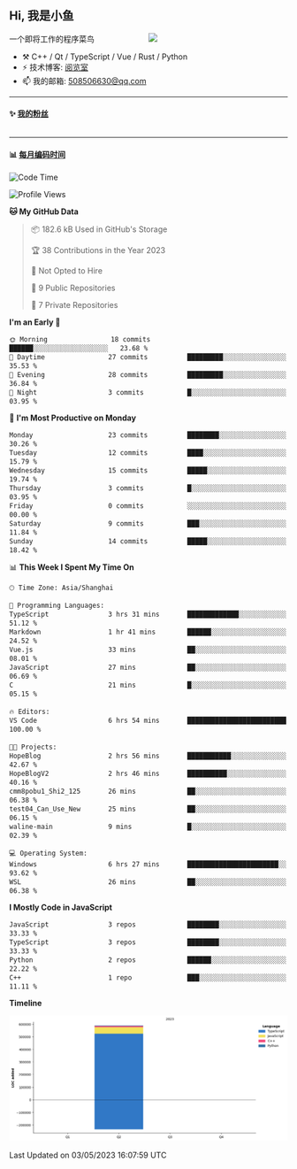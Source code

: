 <!--
**小鱼/小鱼** is a ✨ _special_ ✨ repository because its `README.md` (this file) appears on your GitHub profile.

Here are some ideas to get you started:

- 🔭 I’m currently working on ...
- 🌱 I’m currently learning ...
- 👯 I’m looking to collaborate on ...
- 🤔 I’m looking for help with ...
- 💬 Ask me about ...
- 📫 How to reach me: ...
- 😄 Pronouns: ...
- ⚡ Fun fact: ...
-->

## Hi, 我是小鱼

[<img align="right" width="50%" src="https://github-readme-stats-ouuan.vercel.app/api?username=XiaoYuer2022&show_icons=true">](https://metrics.lecoq.io/xlz122#gh-light-mode-only)

一个即将工作的程序菜鸟

-   :hammer_and_pick: C++ / Qt / TypeScript / Vue / Rust / Python
-   ⚡ 技术博客: [阅览室](https://haoxx.netlify.app/)
-   📫 我的邮箱: 508506630@qq.com

---

#### :sparkles: [我的粉丝](https://github.com/XiaoYuer2022?tab=followers)

<!--START_SECTION:followers-->
<table>
  </tr>
</table>
<!--END_SECTION:followers-->

---

#### :bar_chart: [每月编码时间](https://github.com/muety/wakapi)

<!--START_SECTION:waka-->
![Code Time](http://img.shields.io/badge/Code%20Time-8%20hrs%2048%20mins-blue)

![Profile Views](http://img.shields.io/badge/Profile%20Views-269-blue)

**🐱 My GitHub Data** 

> 📦 182.6 kB Used in GitHub's Storage 
 > 
> 🏆 38 Contributions in the Year 2023
 > 
> 🚫 Not Opted to Hire
 > 
> 📜 9 Public Repositories 
 > 
> 🔑 7 Private Repositories 
 > 
**I'm an Early 🐤** 

```text
🌞 Morning                18 commits          ██████░░░░░░░░░░░░░░░░░░░   23.68 % 
🌆 Daytime                27 commits          █████████░░░░░░░░░░░░░░░░   35.53 % 
🌃 Evening                28 commits          █████████░░░░░░░░░░░░░░░░   36.84 % 
🌙 Night                  3 commits           █░░░░░░░░░░░░░░░░░░░░░░░░   03.95 % 
```
📅 **I'm Most Productive on Monday** 

```text
Monday                   23 commits          ████████░░░░░░░░░░░░░░░░░   30.26 % 
Tuesday                  12 commits          ████░░░░░░░░░░░░░░░░░░░░░   15.79 % 
Wednesday                15 commits          █████░░░░░░░░░░░░░░░░░░░░   19.74 % 
Thursday                 3 commits           █░░░░░░░░░░░░░░░░░░░░░░░░   03.95 % 
Friday                   0 commits           ░░░░░░░░░░░░░░░░░░░░░░░░░   00.00 % 
Saturday                 9 commits           ███░░░░░░░░░░░░░░░░░░░░░░   11.84 % 
Sunday                   14 commits          █████░░░░░░░░░░░░░░░░░░░░   18.42 % 
```


📊 **This Week I Spent My Time On** 

```text
🕑︎ Time Zone: Asia/Shanghai

💬 Programming Languages: 
TypeScript               3 hrs 31 mins       █████████████░░░░░░░░░░░░   51.12 % 
Markdown                 1 hr 41 mins        ██████░░░░░░░░░░░░░░░░░░░   24.52 % 
Vue.js                   33 mins             ██░░░░░░░░░░░░░░░░░░░░░░░   08.01 % 
JavaScript               27 mins             ██░░░░░░░░░░░░░░░░░░░░░░░   06.69 % 
C                        21 mins             █░░░░░░░░░░░░░░░░░░░░░░░░   05.15 % 

🔥 Editors: 
VS Code                  6 hrs 54 mins       █████████████████████████   100.00 % 

🐱‍💻 Projects: 
HopeBlog                 2 hrs 56 mins       ███████████░░░░░░░░░░░░░░   42.67 % 
HopeBlogV2               2 hrs 46 mins       ██████████░░░░░░░░░░░░░░░   40.16 % 
cmm8pobu1_Shi2_125       26 mins             ██░░░░░░░░░░░░░░░░░░░░░░░   06.38 % 
test04_Can_Use_New       25 mins             ██░░░░░░░░░░░░░░░░░░░░░░░   06.15 % 
waline-main              9 mins              █░░░░░░░░░░░░░░░░░░░░░░░░   02.39 % 

💻 Operating System: 
Windows                  6 hrs 27 mins       ███████████████████████░░   93.62 % 
WSL                      26 mins             ██░░░░░░░░░░░░░░░░░░░░░░░   06.38 % 
```

**I Mostly Code in JavaScript** 

```text
JavaScript               3 repos             ████████░░░░░░░░░░░░░░░░░   33.33 % 
TypeScript               3 repos             ████████░░░░░░░░░░░░░░░░░   33.33 % 
Python                   2 repos             ██████░░░░░░░░░░░░░░░░░░░   22.22 % 
C++                      1 repo              ███░░░░░░░░░░░░░░░░░░░░░░   11.11 % 
```



**Timeline**

![Lines of Code chart](https://raw.githubusercontent.com/XiaoYuer2022/XiaoYuer2022/main/assets/bar_graph.png)


 Last Updated on 03/05/2023 16:07:59 UTC
<!--END_SECTION:waka-->
